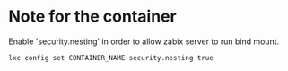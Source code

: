 # Note for the container
Enable 'security.nesting' in order to allow zabix server to run bind mount.

    lxc config set CONTAINER_NAME security.nesting true


